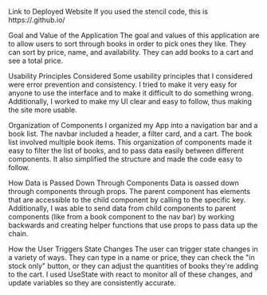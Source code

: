 Link to Deployed Website
If you used the stencil code, this is https://<your GitHub username>.github.io/<name of your repository>

Goal and Value of the Application
The goal and values of this application are to allow users to sort through books in order to pick ones they like. They can sort by price, name, and availability. They can add books to a cart and see a total price.

Usability Principles Considered
Some usability principles that I considered were error prevention and consistency. I tried to make it very easy for anyone to use the interface and to make it difficult to do something wrong. Additionally, I worked to make my UI clear and easy to follow, thus making the site more usable.

Organization of Components
I organized my App into a navigation bar and a book list. The navbar included a header, a filter card, and a cart. The book list involved multiple book items. This organization of components made it easy to filter the list of books, and to pass data easily between different components. It also simplified the structure and made the code easy to follow.

How Data is Passed Down Through Components
Data is oassed down through components through props. The parent component has elements that are accessible to the child component by calling to the specific key. Additionally, I was able to send data from child components to parent components (like from a book component to the nav bar) by working backwards and creating helper functions that use props to pass data up the chain.

How the User Triggers State Changes
The user can trigger state changes in a variety of ways. They can type in a name or price, they can check the "in stock only" button, or they can adjust the quantities of books they're adding to the cart. I used UseState with react to monitor all of these changes, and update variables so they are consistently accurate.
